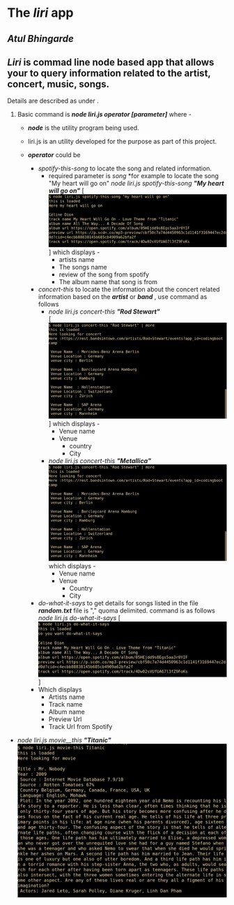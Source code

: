 # The  **_liri_**  app 
## ***Atul Bhingarde***

## **_Liri_**  is commad line node based app that allows your to query information related to the artist, concert, music, songs.

Details are described as under .

 1. Basic command is **_node liri.js operator [parameter]_** where -
 	 * ***node*** is the utility program being used.
	 * liri.js is an utility developed for the purpose as part of this project.
	 * ***operator*** could be 	 
		 * *spotify-this-song* to locate the song and related information.
			 * required parameter is *song* 
*for example to locate the song "My heart will go on"
_node liri.js spotify-this-song_  **_"My heart will go on"_**
[![Alt text](/screen_shots/spotify-this-song.png?raw=true "spotify-this-song")]
which displays - 
				* artists name
				*	The songs name
				*	review of the song from spotify
				*	The album name that song is from
    
		-   *concert-this* to locate the information about the concert related information based on the ***artist*** or  ***band*** , use command as follows 
			- _node liri.js concert-this_  **_"Rod Stewart"_**  
[![Alt text](/screen_shots/concert-this.bmp?raw=true "concert-this")]
which displays -
				- Venue name
				- Venue 
					- country
					- City
			- _node liri.js concert-this_  **_"Metallica"_**  [![Alt text](https://github.com/atulbhingarde/liri-node-app/raw/master/screen_shots/concert-this.bmp?raw=true "concert-this")](/screen_shots/band.bmp?raw=true)
which displays -
				- Venue name
				- Venue 
					- Country
					- City
		-  *do-what-it-says* to get details for songs listed in the file ***random.txt*** file is "," quoma delimited. command is as follows
_node liri.js do-what-it-says_  [![Alt text](/screen_shots/do-what-it-says.png?raw=true "do-what-it-says")]

		* Which displays
			* Artists name
			* Track name
			* Album name
			* Preview Url 
			* Track Url from Spotify
   
-   _node liri.js movie__this_  **_"Titanic"_**  [![Alt text](https://github.com/atulbhingarde/liri-node-app/raw/master/screen_shots/movie-this.png?raw=true "movie-this")](https://github.com/atulbhingarde/liri-node-app/blob/master/screen_shots/movie-this.png?raw=true)